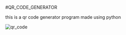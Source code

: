 #QR_CODE_GENERATOR

this is a qr code generator program made using python




![qr_code](https://github.com/aakarsh27/QR-Code-generator/assets/71917139/160ecb64-a798-45c4-b3aa-2e5163744a5a)
